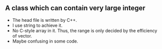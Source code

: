 ## A class which can contain very large integer

- The head file is written by C++.
- I use string to achieve it.
- No C-style array in it. Thus, the range is only decided by the efficiency of vector.
- Maybe confusing in some code.